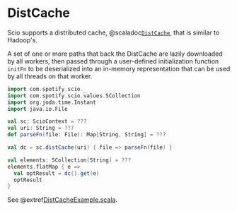 # DistCache

Scio supports a distributed cache, @scaladoc[`DistCache`](com.spotify.scio.values.DistCache), that is similar to Hadoop's. 

A set of one or more paths that back the DistCache are lazily downloaded by all workers, then passed through a user-defined initialization function `initFn` to be deserialized into an in-memory representation that can be used by all threads on that worker.

```scala mdoc:compile-only
import com.spotify.scio._
import com.spotify.scio.values.SCollection
import org.joda.time.Instant
import java.io.File

val sc: ScioContext = ???
val uri: String = ???
def parseFn(file: File): Map[String, String] = ???

val dc = sc.distCache(uri) { file => parseFn(file) }

val elements: SCollection[String] = ???
elements.flatMap { e =>
  val optResult = dc().get(e)
  optResult
}
```

See @extref[DistCacheExample.scala](example:DistCacheExample).

